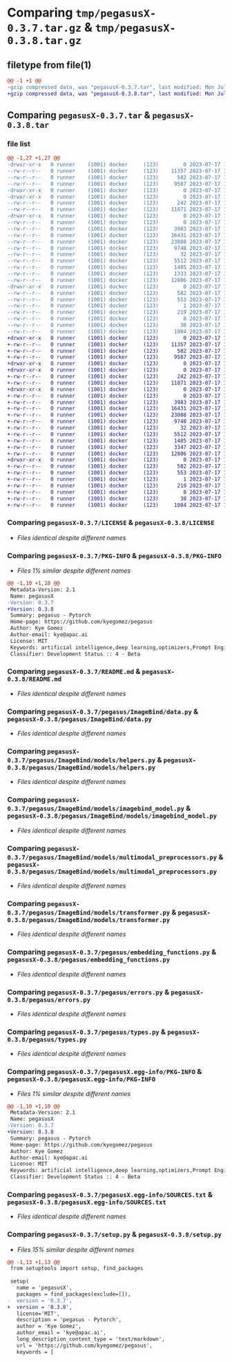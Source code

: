 # Comparing `tmp/pegasusX-0.3.7.tar.gz` & `tmp/pegasusX-0.3.8.tar.gz`

## filetype from file(1)

```diff
@@ -1 +1 @@
-gzip compressed data, was "pegasusX-0.3.7.tar", last modified: Mon Jul 17 17:07:37 2023, max compression
+gzip compressed data, was "pegasusX-0.3.8.tar", last modified: Mon Jul 17 17:53:55 2023, max compression
```

## Comparing `pegasusX-0.3.7.tar` & `pegasusX-0.3.8.tar`

### file list

```diff
@@ -1,27 +1,27 @@
-drwxr-xr-x   0 runner    (1001) docker     (123)        0 2023-07-17 17:07:37.487515 pegasusX-0.3.7/
--rw-r--r--   0 runner    (1001) docker     (123)    11357 2023-07-17 17:07:26.000000 pegasusX-0.3.7/LICENSE
--rw-r--r--   0 runner    (1001) docker     (123)      582 2023-07-17 17:07:37.487515 pegasusX-0.3.7/PKG-INFO
--rw-r--r--   0 runner    (1001) docker     (123)     9587 2023-07-17 17:07:26.000000 pegasusX-0.3.7/README.md
-drwxr-xr-x   0 runner    (1001) docker     (123)        0 2023-07-17 17:07:37.483515 pegasusX-0.3.7/pegasus/
-drwxr-xr-x   0 runner    (1001) docker     (123)        0 2023-07-17 17:07:37.487515 pegasusX-0.3.7/pegasus/ImageBind/
--rw-r--r--   0 runner    (1001) docker     (123)      242 2023-07-17 17:07:26.000000 pegasusX-0.3.7/pegasus/ImageBind/__init__.py
--rw-r--r--   0 runner    (1001) docker     (123)    11871 2023-07-17 17:07:26.000000 pegasusX-0.3.7/pegasus/ImageBind/data.py
-drwxr-xr-x   0 runner    (1001) docker     (123)        0 2023-07-17 17:07:37.487515 pegasusX-0.3.7/pegasus/ImageBind/models/
--rw-r--r--   0 runner    (1001) docker     (123)        0 2023-07-17 17:07:26.000000 pegasusX-0.3.7/pegasus/ImageBind/models/__init__.py
--rw-r--r--   0 runner    (1001) docker     (123)     3983 2023-07-17 17:07:26.000000 pegasusX-0.3.7/pegasus/ImageBind/models/helpers.py
--rw-r--r--   0 runner    (1001) docker     (123)    16431 2023-07-17 17:07:26.000000 pegasusX-0.3.7/pegasus/ImageBind/models/imagebind_model.py
--rw-r--r--   0 runner    (1001) docker     (123)    23088 2023-07-17 17:07:26.000000 pegasusX-0.3.7/pegasus/ImageBind/models/multimodal_preprocessors.py
--rw-r--r--   0 runner    (1001) docker     (123)     9748 2023-07-17 17:07:26.000000 pegasusX-0.3.7/pegasus/ImageBind/models/transformer.py
--rw-r--r--   0 runner    (1001) docker     (123)       32 2023-07-17 17:07:26.000000 pegasusX-0.3.7/pegasus/__init__.py
--rw-r--r--   0 runner    (1001) docker     (123)     5512 2023-07-17 17:07:26.000000 pegasusX-0.3.7/pegasus/embedding_functions.py
--rw-r--r--   0 runner    (1001) docker     (123)     1485 2023-07-17 17:07:26.000000 pegasusX-0.3.7/pegasus/errors.py
--rw-r--r--   0 runner    (1001) docker     (123)     1333 2023-07-17 17:07:26.000000 pegasusX-0.3.7/pegasus/main.py
--rw-r--r--   0 runner    (1001) docker     (123)    12806 2023-07-17 17:07:26.000000 pegasusX-0.3.7/pegasus/types.py
-drwxr-xr-x   0 runner    (1001) docker     (123)        0 2023-07-17 17:07:37.487515 pegasusX-0.3.7/pegasusX.egg-info/
--rw-r--r--   0 runner    (1001) docker     (123)      582 2023-07-17 17:07:37.000000 pegasusX-0.3.7/pegasusX.egg-info/PKG-INFO
--rw-r--r--   0 runner    (1001) docker     (123)      553 2023-07-17 17:07:37.000000 pegasusX-0.3.7/pegasusX.egg-info/SOURCES.txt
--rw-r--r--   0 runner    (1001) docker     (123)        1 2023-07-17 17:07:37.000000 pegasusX-0.3.7/pegasusX.egg-info/dependency_links.txt
--rw-r--r--   0 runner    (1001) docker     (123)      219 2023-07-17 17:07:37.000000 pegasusX-0.3.7/pegasusX.egg-info/requires.txt
--rw-r--r--   0 runner    (1001) docker     (123)        8 2023-07-17 17:07:37.000000 pegasusX-0.3.7/pegasusX.egg-info/top_level.txt
--rw-r--r--   0 runner    (1001) docker     (123)       38 2023-07-17 17:07:37.487515 pegasusX-0.3.7/setup.cfg
--rw-r--r--   0 runner    (1001) docker     (123)     1084 2023-07-17 17:07:26.000000 pegasusX-0.3.7/setup.py
+drwxr-xr-x   0 runner    (1001) docker     (123)        0 2023-07-17 17:53:55.181384 pegasusX-0.3.8/
+-rw-r--r--   0 runner    (1001) docker     (123)    11357 2023-07-17 17:53:43.000000 pegasusX-0.3.8/LICENSE
+-rw-r--r--   0 runner    (1001) docker     (123)      582 2023-07-17 17:53:55.181384 pegasusX-0.3.8/PKG-INFO
+-rw-r--r--   0 runner    (1001) docker     (123)     9587 2023-07-17 17:53:43.000000 pegasusX-0.3.8/README.md
+drwxr-xr-x   0 runner    (1001) docker     (123)        0 2023-07-17 17:53:55.181384 pegasusX-0.3.8/pegasus/
+drwxr-xr-x   0 runner    (1001) docker     (123)        0 2023-07-17 17:53:55.181384 pegasusX-0.3.8/pegasus/ImageBind/
+-rw-r--r--   0 runner    (1001) docker     (123)      242 2023-07-17 17:53:43.000000 pegasusX-0.3.8/pegasus/ImageBind/__init__.py
+-rw-r--r--   0 runner    (1001) docker     (123)    11871 2023-07-17 17:53:43.000000 pegasusX-0.3.8/pegasus/ImageBind/data.py
+drwxr-xr-x   0 runner    (1001) docker     (123)        0 2023-07-17 17:53:55.181384 pegasusX-0.3.8/pegasus/ImageBind/models/
+-rw-r--r--   0 runner    (1001) docker     (123)        0 2023-07-17 17:53:43.000000 pegasusX-0.3.8/pegasus/ImageBind/models/__init__.py
+-rw-r--r--   0 runner    (1001) docker     (123)     3983 2023-07-17 17:53:43.000000 pegasusX-0.3.8/pegasus/ImageBind/models/helpers.py
+-rw-r--r--   0 runner    (1001) docker     (123)    16431 2023-07-17 17:53:43.000000 pegasusX-0.3.8/pegasus/ImageBind/models/imagebind_model.py
+-rw-r--r--   0 runner    (1001) docker     (123)    23088 2023-07-17 17:53:43.000000 pegasusX-0.3.8/pegasus/ImageBind/models/multimodal_preprocessors.py
+-rw-r--r--   0 runner    (1001) docker     (123)     9748 2023-07-17 17:53:43.000000 pegasusX-0.3.8/pegasus/ImageBind/models/transformer.py
+-rw-r--r--   0 runner    (1001) docker     (123)       32 2023-07-17 17:53:43.000000 pegasusX-0.3.8/pegasus/__init__.py
+-rw-r--r--   0 runner    (1001) docker     (123)     5512 2023-07-17 17:53:43.000000 pegasusX-0.3.8/pegasus/embedding_functions.py
+-rw-r--r--   0 runner    (1001) docker     (123)     1485 2023-07-17 17:53:43.000000 pegasusX-0.3.8/pegasus/errors.py
+-rw-r--r--   0 runner    (1001) docker     (123)     3347 2023-07-17 17:53:43.000000 pegasusX-0.3.8/pegasus/main.py
+-rw-r--r--   0 runner    (1001) docker     (123)    12806 2023-07-17 17:53:43.000000 pegasusX-0.3.8/pegasus/types.py
+drwxr-xr-x   0 runner    (1001) docker     (123)        0 2023-07-17 17:53:55.181384 pegasusX-0.3.8/pegasusX.egg-info/
+-rw-r--r--   0 runner    (1001) docker     (123)      582 2023-07-17 17:53:55.000000 pegasusX-0.3.8/pegasusX.egg-info/PKG-INFO
+-rw-r--r--   0 runner    (1001) docker     (123)      553 2023-07-17 17:53:55.000000 pegasusX-0.3.8/pegasusX.egg-info/SOURCES.txt
+-rw-r--r--   0 runner    (1001) docker     (123)        1 2023-07-17 17:53:55.000000 pegasusX-0.3.8/pegasusX.egg-info/dependency_links.txt
+-rw-r--r--   0 runner    (1001) docker     (123)      219 2023-07-17 17:53:55.000000 pegasusX-0.3.8/pegasusX.egg-info/requires.txt
+-rw-r--r--   0 runner    (1001) docker     (123)        8 2023-07-17 17:53:55.000000 pegasusX-0.3.8/pegasusX.egg-info/top_level.txt
+-rw-r--r--   0 runner    (1001) docker     (123)       38 2023-07-17 17:53:55.181384 pegasusX-0.3.8/setup.cfg
+-rw-r--r--   0 runner    (1001) docker     (123)     1084 2023-07-17 17:53:43.000000 pegasusX-0.3.8/setup.py
```

### Comparing `pegasusX-0.3.7/LICENSE` & `pegasusX-0.3.8/LICENSE`

 * *Files identical despite different names*

### Comparing `pegasusX-0.3.7/PKG-INFO` & `pegasusX-0.3.8/PKG-INFO`

 * *Files 1% similar despite different names*

```diff
@@ -1,10 +1,10 @@
 Metadata-Version: 2.1
 Name: pegasusX
-Version: 0.3.7
+Version: 0.3.8
 Summary: pegasus - Pytorch
 Home-page: https://github.com/kyegomez/pegasus
 Author: Kye Gomez
 Author-email: kye@apac.ai
 License: MIT
 Keywords: artificial intelligence,deep learning,optimizers,Prompt Engineering
 Classifier: Development Status :: 4 - Beta
```

### Comparing `pegasusX-0.3.7/README.md` & `pegasusX-0.3.8/README.md`

 * *Files identical despite different names*

### Comparing `pegasusX-0.3.7/pegasus/ImageBind/data.py` & `pegasusX-0.3.8/pegasus/ImageBind/data.py`

 * *Files identical despite different names*

### Comparing `pegasusX-0.3.7/pegasus/ImageBind/models/helpers.py` & `pegasusX-0.3.8/pegasus/ImageBind/models/helpers.py`

 * *Files identical despite different names*

### Comparing `pegasusX-0.3.7/pegasus/ImageBind/models/imagebind_model.py` & `pegasusX-0.3.8/pegasus/ImageBind/models/imagebind_model.py`

 * *Files identical despite different names*

### Comparing `pegasusX-0.3.7/pegasus/ImageBind/models/multimodal_preprocessors.py` & `pegasusX-0.3.8/pegasus/ImageBind/models/multimodal_preprocessors.py`

 * *Files identical despite different names*

### Comparing `pegasusX-0.3.7/pegasus/ImageBind/models/transformer.py` & `pegasusX-0.3.8/pegasus/ImageBind/models/transformer.py`

 * *Files identical despite different names*

### Comparing `pegasusX-0.3.7/pegasus/embedding_functions.py` & `pegasusX-0.3.8/pegasus/embedding_functions.py`

 * *Files identical despite different names*

### Comparing `pegasusX-0.3.7/pegasus/errors.py` & `pegasusX-0.3.8/pegasus/errors.py`

 * *Files identical despite different names*

### Comparing `pegasusX-0.3.7/pegasus/types.py` & `pegasusX-0.3.8/pegasus/types.py`

 * *Files identical despite different names*

### Comparing `pegasusX-0.3.7/pegasusX.egg-info/PKG-INFO` & `pegasusX-0.3.8/pegasusX.egg-info/PKG-INFO`

 * *Files 1% similar despite different names*

```diff
@@ -1,10 +1,10 @@
 Metadata-Version: 2.1
 Name: pegasusX
-Version: 0.3.7
+Version: 0.3.8
 Summary: pegasus - Pytorch
 Home-page: https://github.com/kyegomez/pegasus
 Author: Kye Gomez
 Author-email: kye@apac.ai
 License: MIT
 Keywords: artificial intelligence,deep learning,optimizers,Prompt Engineering
 Classifier: Development Status :: 4 - Beta
```

### Comparing `pegasusX-0.3.7/pegasusX.egg-info/SOURCES.txt` & `pegasusX-0.3.8/pegasusX.egg-info/SOURCES.txt`

 * *Files identical despite different names*

### Comparing `pegasusX-0.3.7/setup.py` & `pegasusX-0.3.8/setup.py`

 * *Files 15% similar despite different names*

```diff
@@ -1,13 +1,13 @@
 from setuptools import setup, find_packages
 
 setup(
   name = 'pegasusX',
   packages = find_packages(exclude=[]),
-  version = '0.3.7',
+  version = '0.3.8',
   license='MIT',
   description = 'pegasus - Pytorch',
   author = 'Kye Gomez',
   author_email = 'kye@apac.ai',
   long_description_content_type = 'text/markdown',
   url = 'https://github.com/kyegomez/pegasus',
   keywords = [
```

